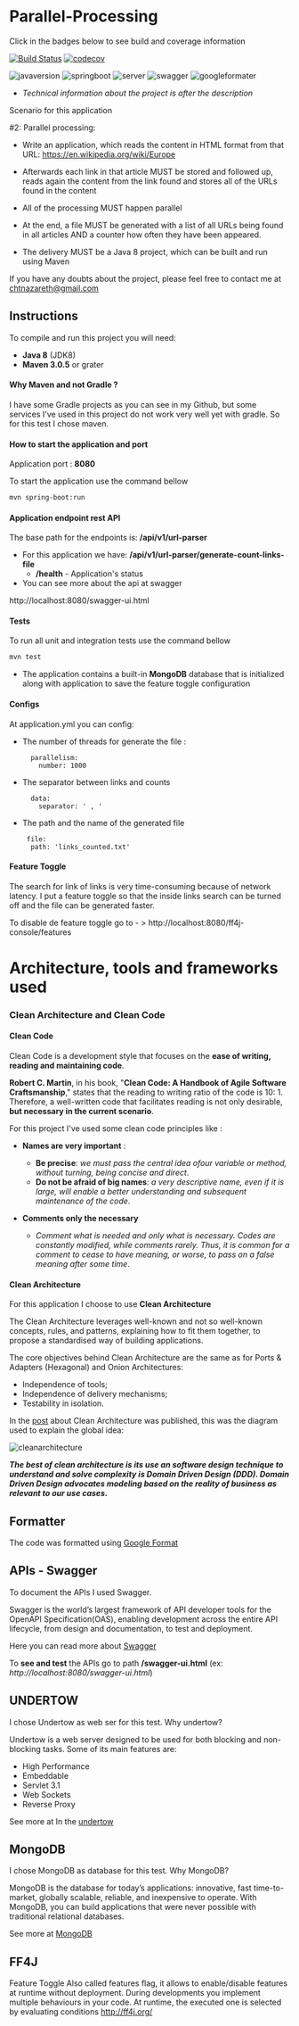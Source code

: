 # Parallel-Processing

Click in the badges below to see build and coverage information

[![Build Status](https://travis-ci.org/ClaudioNazareth/parallel-processing.svg?branch=master)](https://travis-ci.org/ClaudioNazareth/parallel-processing)
[![codecov](https://codecov.io/gh/ClaudioNazareth/parallel-processing/branch/master/graph/badge.svg)](https://codecov.io/gh/ClaudioNazareth/parallel-processing)

![javaversion](https://img.shields.io/badge/Java-8-yellowgreen.svg)
![springboot](https://img.shields.io/badge/spring%20boot-1.5.9.RELEASE-orange.svg)
![server](https://img.shields.io/badge/server-undertow-yellow.svg)
![swagger](https://img.shields.io/badge/swagger-2.7.0-green.svg)
![googleformater](https://img.shields.io/badge/google%20format-1.5-blue.svg)




- _Technical information about the project is after the description_

Scenario for this application

#2: Parallel processing:

  - Write an application, which reads the content in HTML format from that URL: https://en.wikipedia.org/wiki/Europe

  - Afterwards each link in that article MUST be stored and followed up, reads again the content from the link found and stores all of the URLs found in the content

  - All of the processing MUST happen parallel

  - At the end, a file MUST be generated with a list of all URLs being found in all articles AND a counter how often they have been appeared.

  - The delivery MUST be a Java 8 project, which can be built and run using Maven

  
If you have any doubts about the project, please feel free to contact me at chtnazareth@gmail.com


  
## Instructions
  
To compile and run this project you will need:

  * **Java 8** (JDK8)
  * **Maven 3.0.5** or grater
  
#### Why Maven and not Gradle ?  

I have some Gradle projects as you can see in my Github, but some services I've used in this project 
do not work very well yet with gradle. So for this test I chose maven.


#### How to start the application and port   

Application port : **8080**  
 
To start the application use the command bellow   

```bash
mvn spring-boot:run
```


#### Application endpoint rest API

The base path for the endpoints is: **/api/v1/url-parser**
  - For this application we have:  **/api/v1/url-parser/generate-count-links-file** 
    - **/health** - Application's status
  - You can see more about the api at swagger
  
http://localhost:8080/swagger-ui.html 


#### Tests

To run all unit and integration tests use the command bellow   

```bash
mvn test
```  

- The application contains a built-in **MongoDB** database that is initialized along with application
  to save the feature toggle configuration    

#### Configs

At application.yml you can config:

  - The number of threads for generate the file : 
    ```
      parallelism:
        number: 1000
    ```  
  - The separator between links and counts  
      ```
        data:
          separator: ' , '    
      ``` 
  - The path and the name of the generated file
      ```
       file:
        path: 'links_counted.txt' 
      ``` 
  
#### Feature Toggle

The search for link of links is very time-consuming because of network latency. I put a feature toggle 
so that the inside links search can be turned off and the file can be generated faster.

To disable de feature toggle go to - > http://localhost:8080/ff4j-console/features     

  
# Architecture, tools and frameworks used

### Clean Architecture and Clean Code

#### Clean Code

Clean Code is a development style that focuses on the **ease of writing, reading and maintaining code**.

**Robert C. Martin**, in his book, "**Clean Code: A Handbook of Agile Software Craftsmanship**," 
states that the reading to writing ratio of the code is 10: 1. Therefore, a well-written code that 
facilitates reading is not only desirable, **but necessary in the current scenario**.

For this project I've used some clean code principles like :

* **Names are very important** : 
  * **Be precise**: _we must pass the central idea of ​​our variable or method, without turning, being concise 
    and direct_.
  * **Do not be afraid of big names**: _a very descriptive name, even if it is large, will enable a 
    better understanding and subsequent maintenance of the code_.
    
* **Comments only the necessary**
  * _Comment what is needed and only what is necessary. Codes are constantly modified, while comments rarely. 
    Thus, it is common for a comment to cease to have meaning, or worse, to pass on a false meaning after some time_.    

#### Clean Architecture

For this application I choose to use **Clean Architecture**

The Clean Architecture leverages well-known and not so well-known concepts, rules, and patterns, 
explaining how to fit them together, to propose a standardised way of building applications.

The core objectives behind Clean Architecture are the same as for Ports & Adapters (Hexagonal)
 and Onion Architectures:

* Independence of tools;
* Independence of delivery mechanisms;
* Testability in isolation.

In the [post](https://8thlight.com/blog/uncle-bob/2012/08/13/the-clean-architecture.html) about 
Clean Architecture was published, this was the diagram used to explain the global idea:

![cleanarchitecture](https://8thlight.com/blog/assets/posts/2012-08-13-the-clean-architecture/CleanArchitecture.jpg)

**_The best of clean architecture is its use an software design technique to understand and solve 
complexity is Domain Driven Design (DDD). Domain Driven Design advocates modeling based on the 
reality of business as relevant to our use cases._** 

## Formatter

The code was formatted using [Google Format](https://github.com/google/google-java-format)


## APIs - Swagger

To document the APIs I used Swagger.

Swagger is the world’s largest framework of API developer tools for the OpenAPI Specification(OAS),
enabling development across the entire API lifecycle, from design and documentation, 
to test and deployment.

Here you can read more about [Swagger](https://swagger.io/)

To **see and test** the APIs go to path **/swagger-ui.html** (ex: _http://localhost:8080/swagger-ui.html_)

## UNDERTOW
I chose Undertow as web ser for this test. Why undertow?

Undertow is a web server designed to be used for both blocking and non-blocking tasks. 
Some of its main features are:

  * High Performance
  * Embeddable
  * Servlet 3.1
  * Web Sockets
  * Reverse Proxy

See more at In the [undertow](http://undertow.io/)


## MongoDB

I chose MongoDB as database for this test. Why MongoDB?

MongoDB is the database for today’s applications: innovative, fast time-to-market, globally scalable, 
reliable, and inexpensive to operate. With MongoDB, you can build applications that were never
possible with traditional relational databases.


See more at [MongoDB](https://www.mongodb.com/collateral/mongodb-architecture-guide)


## FF4J

Feature Toggle
Also called features flag, it allows to enable/disable features at runtime without deployment. 
During developments you implement multiple behaviours in your code. At runtime, the executed one is 
selected by evaluating conditions
http://ff4j.org/